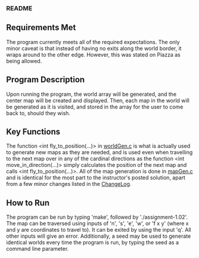 ### README

## Requirements Met
The program currently meets all of the required expectations. The only minor caveat is that instead of having no exits along the world border, it wraps around to the other edge. However, this was stated on Piazza as being allowed.

## Program Description
Upon running the program, the world array will be generated, and the center map will be created and displayed. Then, each map in the world will be generated as it is visited, and stored in the array for the user to come back to, should they wish.

## Key Functions
The function <int fly_to_position(...)> in [worldGen.c](worldGen.c) is what is actually used to generate new maps as they are needed, and is used even when travelling to the next map over in any of the cardinal directions as the function <int move_in_direction(...)> simply calculates the position of the next map and calls <int fly_to_position(...)>. All of the map generation is done in [mapGen.c](mapGen.c) and is identical for the most part to the instructor's posted solution, apart from a few minor changes listed in the [ChangeLog](CHANGELOG.md).

## How to Run
The program can be run by typing 'make', followed by './assignment-1.02'. The map can be traversed using inputs of 'n', 's', 'e', 'w', or 'f x y' (where x and y are coordinates to travel to). It can be exited by using the input 'q'. All other inputs will give an error. Additionally, a seed may be used to generate identical worlds every time the program is run, by typing the seed as a command line parameter.